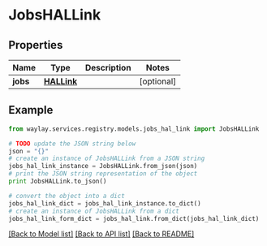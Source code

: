 # JobsHALLink


## Properties

Name | Type | Description | Notes
------------ | ------------- | ------------- | -------------
**jobs** | [**HALLink**](HALLink.md) |  | [optional] 

## Example

```python
from waylay.services.registry.models.jobs_hal_link import JobsHALLink

# TODO update the JSON string below
json = "{}"
# create an instance of JobsHALLink from a JSON string
jobs_hal_link_instance = JobsHALLink.from_json(json)
# print the JSON string representation of the object
print JobsHALLink.to_json()

# convert the object into a dict
jobs_hal_link_dict = jobs_hal_link_instance.to_dict()
# create an instance of JobsHALLink from a dict
jobs_hal_link_form_dict = jobs_hal_link.from_dict(jobs_hal_link_dict)
```
[[Back to Model list]](../README.md#documentation-for-models) [[Back to API list]](../README.md#documentation-for-api-endpoints) [[Back to README]](../README.md)


